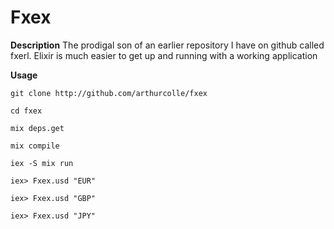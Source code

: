 Fxex
====

**Description**
The prodigal son of an earlier repository I have on github called fxerl.
Elixir is much easier to get up and running with a working application

**Usage**

```git clone http://github.com/arthurcolle/fxex```

```cd fxex```

```mix deps.get```

```mix compile```

```iex -S mix run```

```iex> Fxex.usd "EUR"```

```iex> Fxex.usd "GBP"```

```iex> Fxex.usd "JPY"```

